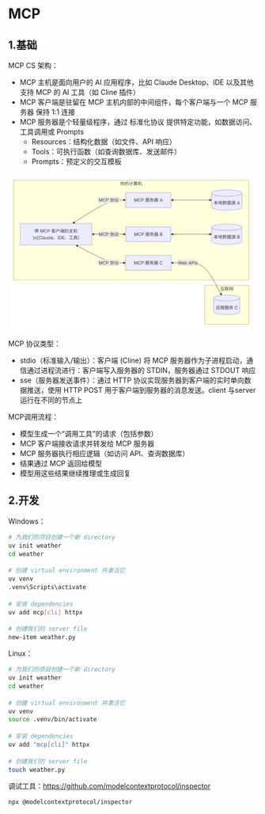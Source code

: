 # MCP

## 1.基础

MCP CS 架构：

- MCP 主机是面向用户的 AI 应用程序，比如 Claude Desktop、IDE 以及其他支持 MCP 的 AI 工具（如 Cline 插件）
- MCP 客户端是驻留在 MCP 主机内部的中间组件，每个客户端与一个 MCP 服务器 保持 1:1 连接
- MCP 服务器是个轻量级程序，通过 标准化协议 提供特定功能，如数据访问、工具调用或 Prompts
  - Resources：结构化数据（如文件、API 响应）
  - Tools：可执行函数（如查询数据库、发送邮件）
  - Prompts：预定义的交互模板

![image-20250808171059-acrinzj](./assets/20.MCP/image-20250808171059-acrinzj-1755185780424-3.png)

MCP 协议类型：

- stdio（标准输入/输出）：客户端 (Cline) 将 MCP 服务器作为子进程启动，通信通过进程流进行：客户端写入服务器的 STDIN，服务器通过 STDOUT 响应
- sse（服务器发送事件）：通过 HTTP 协议实现服务器到客户端的实时单向数据推送，使用 HTTP POST 用于客户端到服务器的消息发送。client 与server 运行在不同的节点上

MCP调用流程：

- 模型生成一个“调用工具”的请求（包括参数）
- MCP 客户端接收请求并转发给 MCP 服务器
- MCP 服务器执行相应逻辑（如访问 API、查询数据库）
- 结果通过 MCP 返回给模型
- 模型用这些结果继续推理或生成回复



## 2.开发

Windows：

```bash
# 为我们的项目创建一个新 directory
uv init weather
cd weather

# 创建 virtual environment 并激活它
uv venv
.venv\Scripts\activate

# 安装 dependencies
uv add mcp[cli] httpx

# 创建我们的 server file
new-item weather.py
```

Linux：

```bash
# 为我们的项目创建一个新 directory
uv init weather
cd weather

# 创建 virtual environment 并激活它
uv venv
source .venv/bin/activate

# 安装 dependencies
uv add "mcp[cli]" httpx

# 创建我们的 server file
touch weather.py
```

调试工具：https://github.com/modelcontextprotocol/inspector

```bash
npx @modelcontextprotocol/inspector
```